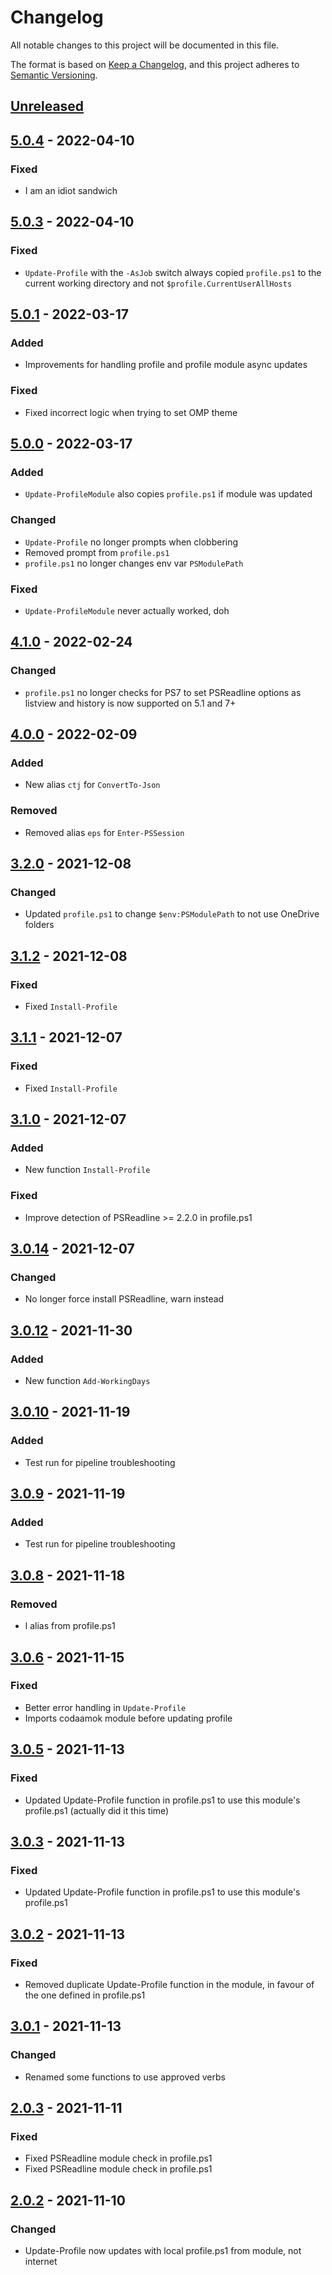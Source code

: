 # Changelog
All notable changes to this project will be documented in this file.

The format is based on [Keep a Changelog](https://keepachangelog.com/en/1.0.0/),
and this project adheres to [Semantic Versioning](https://semver.org/spec/v2.0.0.html).

## [Unreleased]

## [5.0.4] - 2022-04-10
### Fixed
- I am an idiot sandwich

## [5.0.3] - 2022-04-10
### Fixed
- `Update-Profile` with the `-AsJob` switch always copied `profile.ps1` to the current working directory and not `$profile.CurrentUserAllHosts`

## [5.0.1] - 2022-03-17
### Added
- Improvements for handling profile and profile module async updates

### Fixed
- Fixed incorrect logic when trying to set OMP theme

## [5.0.0] - 2022-03-17
### Added
- `Update-ProfileModule` also copies `profile.ps1` if module was updated

### Changed
- `Update-Profile` no longer prompts when clobbering
- Removed prompt from `profile.ps1`
- `profile.ps1` no longer changes env var `PSModulePath`

### Fixed
- `Update-ProfileModule` never actually worked, doh

## [4.1.0] - 2022-02-24
### Changed
- `profile.ps1` no longer checks for PS7 to set PSReadline options as listview and history is now supported on 5.1 and 7+

## [4.0.0] - 2022-02-09
### Added
- New alias `ctj` for `ConvertTo-Json`

### Removed
- Removed alias `eps` for `Enter-PSSession`

## [3.2.0] - 2021-12-08
### Changed
- Updated `profile.ps1` to change `$env:PSModulePath` to not use OneDrive folders

## [3.1.2] - 2021-12-08
### Fixed
- Fixed `Install-Profile`

## [3.1.1] - 2021-12-07
### Fixed
- Fixed `Install-Profile`

## [3.1.0] - 2021-12-07
### Added
- New function `Install-Profile`

### Fixed
- Improve detection of PSReadline >= 2.2.0 in profile.ps1

## [3.0.14] - 2021-12-07
### Changed
- No longer force install PSReadline, warn instead

## [3.0.12] - 2021-11-30
### Added
- New function `Add-WorkingDays`

## [3.0.10] - 2021-11-19
### Added
- Test run for pipeline troubleshooting

## [3.0.9] - 2021-11-19
### Added
- Test run for pipeline troubleshooting

## [3.0.8] - 2021-11-18
### Removed
- l alias from profile.ps1

## [3.0.6] - 2021-11-15
### Fixed
- Better error handling in `Update-Profile`
- Imports codaamok module before updating profile

## [3.0.5] - 2021-11-13
### Fixed
- Updated Update-Profile function in profile.ps1 to use this module's profile.ps1 (actually did it this time)

## [3.0.3] - 2021-11-13
### Fixed
- Updated Update-Profile function in profile.ps1 to use this module's profile.ps1

## [3.0.2] - 2021-11-13
### Fixed
- Removed duplicate Update-Profile function in the module, in favour of the one defined in profile.ps1

## [3.0.1] - 2021-11-13
### Changed
- Renamed some functions to use approved verbs

## [2.0.3] - 2021-11-11
### Fixed
- Fixed PSReadline module check in profile.ps1
- Fixed PSReadline module check in profile.ps1

## [2.0.2] - 2021-11-10
### Changed
- Update-Profile now updates with local profile.ps1 from module, not internet

[Unreleased]: https://github.com/codaamok/codaamok/compare/5.0.4..HEAD
[5.0.4]: https://github.com/codaamok/codaamok/compare/5.0.3..5.0.4
[5.0.3]: https://github.com/codaamok/codaamok/compare/5.0.1..5.0.3
[5.0.1]: https://github.com/codaamok/codaamok/compare/5.0.0..5.0.1
[5.0.0]: https://github.com/codaamok/codaamok/compare/4.1.0..5.0.0
[4.1.0]: https://github.com/codaamok/codaamok/compare/4.0.0..4.1.0
[4.0.0]: https://github.com/codaamok/codaamok/compare/3.2.0..4.0.0
[3.2.0]: https://github.com/codaamok/codaamok/compare/3.1.2..3.2.0
[3.1.2]: https://github.com/codaamok/codaamok/compare/3.1.1..3.1.2
[3.1.1]: https://github.com/codaamok/codaamok/compare/3.1.0..3.1.1
[3.1.0]: https://github.com/codaamok/codaamok/compare/3.0.14..3.1.0
[3.0.14]: https://github.com/codaamok/codaamok/compare/3.0.12..3.0.14
[3.0.12]: https://github.com/codaamok/codaamok/compare/3.0.10..3.0.12
[3.0.10]: https://github.com/codaamok/codaamok/compare/3.0.9..3.0.10
[3.0.9]: https://github.com/codaamok/codaamok/compare/3.0.8..3.0.9
[3.0.8]: https://github.com/codaamok/codaamok/compare/3.0.6..3.0.8
[3.0.6]: https://github.com/codaamok/codaamok/compare/3.0.5..3.0.6
[3.0.5]: https://github.com/codaamok/codaamok/compare/3.0.3..3.0.5
[3.0.3]: https://github.com/codaamok/codaamok/compare/3.0.2..3.0.3
[3.0.2]: https://github.com/codaamok/codaamok/compare/3.0.1..3.0.2
[3.0.1]: https://github.com/codaamok/codaamok/compare/2.0.3..3.0.1
[2.0.3]: https://github.com/codaamok/codaamok/compare/2.0.2..2.0.3
[2.0.2]: https://github.com/codaamok/codaamok/tree/2.0.2